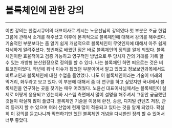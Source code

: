 # 블록체인에 관한 강의

---


이번 강의는 한컴시큐어의 대표이사로 계시는 노윤선님의 강의였다.첫 부분은 조금 한컴 그룹에 관해서 소개를 해주셨고 이후에 본격적으로 블록체인에 대해서
강의를 해주셨다. 기술적인 부분보다는 좀 알기 쉽게 개념적으로 블록체인이 무엇인지에 대해서 아주 쉽게 자세하게 알려주셨다.
첫번째로 배웠던 점은 바로 블록체인의 정의를 알게 되었다. 블록체인이란 효율적이고 검증 가능하고 영구적인 방법으로 두 당사자 간의 거래를 기록 할 수 있는 개방형 분산원장으로 정의를 할 수 있다.
나는 블록체인 하면 떠오르는 것은 비트코인이었다. 작년에 워낙 이슈가 됬었던 부분이어서 알고 있었고 정보보안과목에서도 비트코인과 블록체인에 대한 수업을 들었었다.
나도 이 블록체인이라는 기술이 미래의 먹거리, 화두라고 보고 있다. 이 부분에 대해서 좀 더 연구를 하고 싶었지만 국내에서 블록체인을 연구하는 곳을 찾기는 매우 어려웠다.
노윤선 대표이사님께서는 블록체인이 실제로 어떻게 응용되고 있는지와 시스템 측면에서 많이 설명을 해주셔서 그동안 궁금했던 것들이 확실히 많이 풀렸다.
블록체인 기술을 이용해 환전, 송금, 디지털 컨텐츠 저장, 관리 등까지 할 수 있으며 여러 산업에 현재 많이 적용되고 있다는 것을 알게 되었다.
확실히 이 강의를 듣고나니까 막연하기만 했던 블록체인 개념을 다시한번 정리 할 수 있어서 너무 좋았다.
